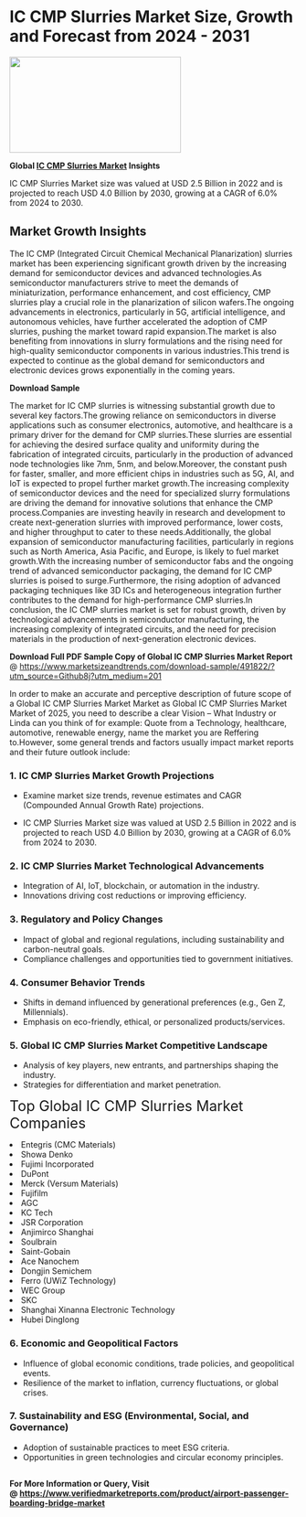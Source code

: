 <H1>IC CMP Slurries Market Size, Growth and Forecast from 2024 - 2031</H1><img class="aligncenter size-medium wp-image-584254" src="https://thirdeyenews.in/wp-content/uploads/2024/09/Global-Market-Research-300x168.jpeg" alt="" width="300" height="168" /><p><strong>Global&nbsp;<a href="https://www.marketsizeandtrends.com/download-sample/491822/?utm_source=Github8j?utm_medium=201">IC CMP Slurries Market</a> Insights</strong></p><p>IC CMP Slurries Market size was valued at USD 2.5 Billion in 2022 and is projected to reach USD 4.0 Billion by 2030, growing at a CAGR of 6.0% from 2024 to 2030.</p><p><h2>Market Growth Insights</h2> <p>The IC CMP (Integrated Circuit Chemical Mechanical Planarization) slurries market has been experiencing significant growth driven by the increasing demand for semiconductor devices and advanced technologies.As semiconductor manufacturers strive to meet the demands of miniaturization, performance enhancement, and cost efficiency, CMP slurries play a crucial role in the planarization of silicon wafers.The ongoing advancements in electronics, particularly in 5G, artificial intelligence, and autonomous vehicles, have further accelerated the adoption of CMP slurries, pushing the market toward rapid expansion.The market is also benefiting from innovations in slurry formulations and the rising need for high-quality semiconductor components in various industries.This trend is expected to continue as the global demand for semiconductors and electronic devices grows exponentially in the coming years.</p> <p><strong>Download Sample</strong></p> <p>The market for IC CMP slurries is witnessing substantial growth due to several key factors.The growing reliance on semiconductors in diverse applications such as consumer electronics, automotive, and healthcare is a primary driver for the demand for CMP slurries.These slurries are essential for achieving the desired surface quality and uniformity during the fabrication of integrated circuits, particularly in the production of advanced node technologies like 7nm, 5nm, and below.Moreover, the constant push for faster, smaller, and more efficient chips in industries such as 5G, AI, and IoT is expected to propel further market growth.The increasing complexity of semiconductor devices and the need for specialized slurry formulations are driving the demand for innovative solutions that enhance the CMP process.Companies are investing heavily in research and development to create next-generation slurries with improved performance, lower costs, and higher throughput to cater to these needs.Additionally, the global expansion of semiconductor manufacturing facilities, particularly in regions such as North America, Asia Pacific, and Europe, is likely to fuel market growth.With the increasing number of semiconductor fabs and the ongoing trend of advanced semiconductor packaging, the demand for IC CMP slurries is poised to surge.Furthermore, the rising adoption of advanced packaging techniques like 3D ICs and heterogeneous integration further contributes to the demand for high-performance CMP slurries.In conclusion, the IC CMP slurries market is set for robust growth, driven by technological advancements in semiconductor manufacturing, the increasing complexity of integrated circuits, and the need for precision materials in the production of next-generation electronic devices.</p> <p><span class=""><strong>Download Full PDF Sample Copy of Global IC CMP Slurries Market Report</strong> @ <a href="https://www.marketsizeandtrends.com/download-sample/491822/?utm_source=Github8j?utm_medium=201" target="_blank">https://www.marketsizeandtrends.com/download-sample/491822/?utm_source=Github8j?utm_medium=201</a></span></p><p>In order to make an accurate and perceptive description of future scope of a Global&nbsp;IC CMP Slurries Market Market as Global&nbsp;IC CMP Slurries Market Market of 2025, you need to describe a clear Vision &ndash; What Industry or Linda can you think of for example: Quote from a Technology, healthcare, automotive, renewable energy, name the market you are Reffering to.However, some general trends and factors usually impact market reports and their future outlook include:</p><h3>1.&nbsp;<strong>IC CMP Slurries Market Growth Projections</strong></h3><ul><li>Examine market size trends, revenue estimates and CAGR (Compounded Annual Growth Rate) projections.</li><li><p>IC CMP Slurries Market size was valued at USD 2.5 Billion in 2022 and is projected to reach USD 4.0 Billion by 2030, growing at a CAGR of 6.0% from 2024 to 2030.</p></li></ul><h3>2.&nbsp;<strong>IC CMP Slurries Market Technological Advancements</strong></h3><ul><li>Integration of AI, IoT, blockchain, or automation in the industry.</li><li>Innovations driving cost reductions or improving efficiency.</li></ul><h3>3.&nbsp;<strong>Regulatory and Policy Changes</strong></h3><ul><li>Impact of global and regional regulations, including sustainability and carbon-neutral goals.</li><li>Compliance challenges and opportunities tied to government initiatives.</li></ul><h3>4.&nbsp;<strong>Consumer Behavior Trends</strong></h3><ul><li>Shifts in demand influenced by generational preferences (e.g., Gen Z, Millennials).</li><li>Emphasis on eco-friendly, ethical, or personalized products/services.</li></ul><h3>5.&nbsp;<strong>Global IC CMP Slurries Market Competitive Landscape</strong></h3><ul><li>Analysis of key players, new entrants, and partnerships shaping the industry.</li><li>Strategies for differentiation and market penetration.</li></ul><p data-pm-slice="1 1 []"><span style="color: inherit; font-family: inherit; font-size: 25px;">Top Global IC CMP Slurries Market Companies</span></p><div class="" data-test-id=""><p><li>Entegris (CMC Materials)</li><li> Showa Denko</li><li> Fujimi Incorporated</li><li> DuPont</li><li> Merck (Versum Materials)</li><li> Fujifilm</li><li> AGC</li><li> KC Tech</li><li> JSR Corporation</li><li> Anjimirco Shanghai</li><li> Soulbrain</li><li> Saint-Gobain</li><li> Ace Nanochem</li><li> Dongjin Semichem</li><li> Ferro (UWiZ Technology)</li><li> WEC Group</li><li> SKC</li><li> Shanghai Xinanna Electronic Technology</li><li> Hubei Dinglong</li></p></div><h3>6.&nbsp;<strong>Economic and Geopolitical Factors</strong></h3><ul><li>Influence of global economic conditions, trade policies, and geopolitical events.</li><li>Resilience of the market to inflation, currency fluctuations, or global crises.</li></ul><h3>7.&nbsp;<strong>Sustainability and ESG (Environmental, Social, and Governance)</strong></h3><ul><li>Adoption of sustainable practices to meet ESG criteria.</li><li>Opportunities in green technologies and circular economy principles.</li></ul><h2><strong style="font-size: 14px;">For More Information or Query, Visit @&nbsp;</strong><a style="background-color: #ffffff; font-size: 14px;" href="https://www.marketsizeandtrends.com/report/ic-cmp-slurries-market/" target="_blank">https://www.verifiedmarketreports.com/product/airport-passenger-boarding-bridge-market</a></h2>